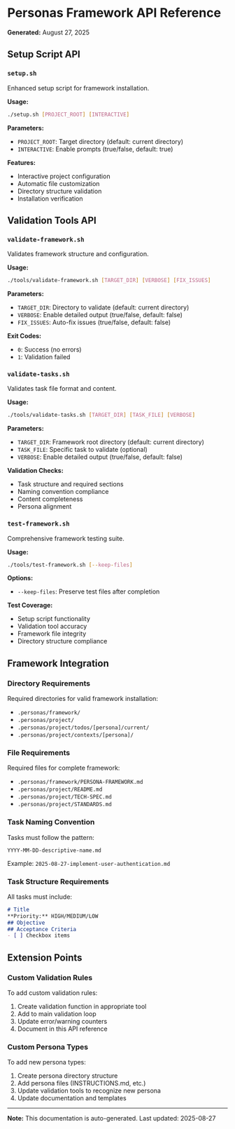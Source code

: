# Personas Framework API Reference

**Generated:** August 27, 2025

## Setup Script API

### `setup.sh`

Enhanced setup script for framework installation.

**Usage:**
```bash
./setup.sh [PROJECT_ROOT] [INTERACTIVE]
```

**Parameters:**
- `PROJECT_ROOT`: Target directory (default: current directory)
- `INTERACTIVE`: Enable prompts (true/false, default: true)

**Features:**
- Interactive project configuration
- Automatic file customization
- Directory structure validation
- Installation verification

## Validation Tools API

### `validate-framework.sh`

Validates framework structure and configuration.

**Usage:**
```bash
./tools/validate-framework.sh [TARGET_DIR] [VERBOSE] [FIX_ISSUES]
```

**Parameters:**
- `TARGET_DIR`: Directory to validate (default: current directory)
- `VERBOSE`: Enable detailed output (true/false, default: false)
- `FIX_ISSUES`: Auto-fix issues (true/false, default: false)

**Exit Codes:**
- `0`: Success (no errors)
- `1`: Validation failed

### `validate-tasks.sh`

Validates task file format and content.

**Usage:**
```bash
./tools/validate-tasks.sh [TARGET_DIR] [TASK_FILE] [VERBOSE]
```

**Parameters:**
- `TARGET_DIR`: Framework root directory (default: current directory)
- `TASK_FILE`: Specific task to validate (optional)
- `VERBOSE`: Enable detailed output (true/false, default: false)

**Validation Checks:**
- Task structure and required sections
- Naming convention compliance
- Content completeness
- Persona alignment

### `test-framework.sh`

Comprehensive framework testing suite.

**Usage:**
```bash
./tools/test-framework.sh [--keep-files]
```

**Options:**
- `--keep-files`: Preserve test files after completion

**Test Coverage:**
- Setup script functionality
- Validation tool accuracy
- Framework file integrity
- Directory structure compliance

## Framework Integration

### Directory Requirements

Required directories for valid framework installation:
- `.personas/framework/`
- `.personas/project/`
- `.personas/project/todos/[persona]/current/`
- `.personas/project/contexts/[persona]/`

### File Requirements

Required files for complete framework:
- `.personas/framework/PERSONA-FRAMEWORK.md`
- `.personas/project/README.md`
- `.personas/project/TECH-SPEC.md`
- `.personas/project/STANDARDS.md`

### Task Naming Convention

Tasks must follow the pattern:
```
YYYY-MM-DD-descriptive-name.md
```

Example: `2025-08-27-implement-user-authentication.md`

### Task Structure Requirements

All tasks must include:
```markdown
# Title
**Priority:** HIGH/MEDIUM/LOW
## Objective
## Acceptance Criteria
- [ ] Checkbox items
```

## Extension Points

### Custom Validation Rules

To add custom validation rules:

1. Create validation function in appropriate tool
2. Add to main validation loop
3. Update error/warning counters
4. Document in this API reference

### Custom Persona Types

To add new persona types:

1. Create persona directory structure
2. Add persona files (INSTRUCTIONS.md, etc.)
3. Update validation tools to recognize new persona
4. Update documentation and templates

---

**Note:** This documentation is auto-generated. Last updated: 2025-08-27
